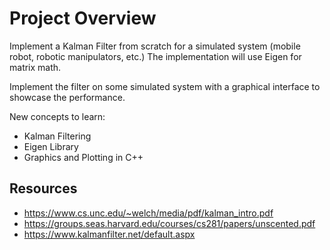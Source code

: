 # Project Overview

Implement a Kalman Filter from scratch for a simulated system (mobile robot, robotic manipulators, etc.) The implementation will use Eigen for matrix math.

Implement the filter on some simulated system with a graphical interface to showcase the performance.

New concepts to learn:
- Kalman Filtering
- Eigen Library
- Graphics and Plotting in C++

## Resources
- https://www.cs.unc.edu/~welch/media/pdf/kalman_intro.pdf
- https://groups.seas.harvard.edu/courses/cs281/papers/unscented.pdf
- https://www.kalmanfilter.net/default.aspx
